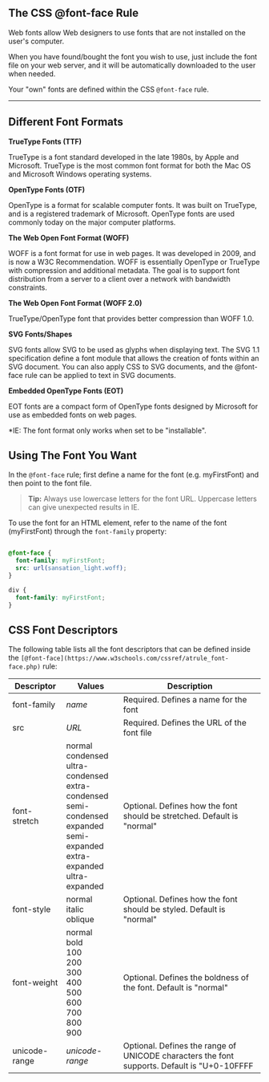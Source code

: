 

## The CSS @font-face Rule

Web fonts allow Web designers to use fonts that are not installed on the user's computer.

When you have found/bought the font you wish to use, just include the font file on your web server, and it will be automatically downloaded to the user when needed.

Your "own" fonts are defined within the CSS `@font-face` rule.

---

## Different Font Formats

**TrueType Fonts (TTF)**

TrueType is a font standard developed in the late 1980s, by Apple and Microsoft. TrueType is the most common font format for both the Mac OS and Microsoft Windows operating systems.

**OpenType Fonts (OTF)**

OpenType is a format for scalable computer fonts. It was built on TrueType, and is a registered trademark of Microsoft. OpenType fonts are used commonly today on the major computer platforms.

**The Web Open Font Format (WOFF)**

WOFF is a font format for use in web pages. It was developed in 2009, and is now a W3C Recommendation. WOFF is essentially OpenType or TrueType with compression and additional metadata. The goal is to support font distribution from a server to a client over a network with bandwidth constraints.

**The Web Open Font Format (WOFF 2.0)**

TrueType/OpenType font that provides better compression than WOFF 1.0.

**SVG Fonts/Shapes**

SVG fonts allow SVG to be used as glyphs when displaying text. The SVG 1.1 specification define a font module that allows the creation of fonts within an SVG document. You can also apply CSS to SVG documents, and the @font-face rule can be applied to text in SVG documents.

**Embedded OpenType Fonts (EOT)**

EOT fonts are a compact form of OpenType fonts designed by Microsoft for use as embedded fonts on web pages.


*IE: The font format only works when set to be "installable".

## Using The Font You Want

In the `@font-face` rule; first define a name for the font (e.g. myFirstFont) and then point to the font file.

> **Tip:** Always use lowercase letters for the font URL. Uppercase letters can give unexpected results in IE.

To use the font for an HTML element, refer to the name of the font (myFirstFont) through the `font-family` property:

```css

@font-face {
  font-family: myFirstFont;
  src: url(sansation_light.woff);
}

div {
  font-family: myFirstFont;
}
```

## CSS Font Descriptors

The following table lists all the font descriptors that can be defined inside the `[@font-face](https://www.w3schools.com/cssref/atrule_font-face.php)` rule:

| Descriptor    | Values                                                                                                                                                       | Description                                                                                 |
| ------------- | ------------------------------------------------------------------------------------------------------------------------------------------------------------ | ------------------------------------------------------------------------------------------- |
| font-family   | _name_                                                                                                                                                       | Required. Defines a name for the font                                                       |
| src           | _URL_                                                                                                                                                        | Required. Defines the URL of the font file                                                  |
| font-stretch  | normal  <br>condensed  <br>ultra-condensed  <br>extra-condensed  <br>semi-condensed  <br>expanded  <br>semi-expanded  <br>extra-expanded  <br>ultra-expanded | Optional. Defines how the font should be stretched. Default is "normal"                     |
| font-style    | normal  <br>italic  <br>oblique                                                                                                                              | Optional. Defines how the font should be styled. Default is "normal"                        |
| font-weight   | normal  <br>bold  <br>100  <br>200  <br>300  <br>400  <br>500  <br>600  <br>700  <br>800  <br>900                                                            | Optional. Defines the boldness of the font. Default is "normal"                             |
| unicode-range | _unicode-range_                                                                                                                                              | Optional. Defines the range of UNICODE characters the font supports. Default is "U+0-10FFFF |
